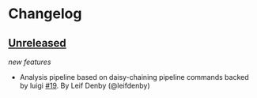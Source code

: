 # Changelog

## [Unreleased](https://github.com/cloudsci/cloudmetrics-pipeline/tree/HEAD)

*new features*

- Analysis pipeline based on daisy-chaining pipeline commands backed by
  luigi [\#19](https://github.com/cloudsci/cloudmetrics-pipeline/pull/1).
  By Leif Denby (@leifdenby)

